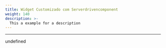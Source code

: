 ```yaml
---
title: Widget Customizado com Serverdrivencomponent
weight: 140
description: >-
  This a example for a description
---
```


---

undefined
